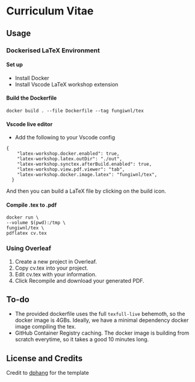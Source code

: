# Curriculum Vitae

## Usage

### Dockerised LaTeX Environment

#### Set up

- Install Docker
- Install Vscode LaTeX workshop extension 



#### Build the Dockerfile

`docker build . --file Dockerfile --tag fungiwnl/tex`

#### Vscode live editor

- Add the following to your Vscode config 

```
{
    "latex-workshop.docker.enabled": true,
    "latex-workshop.latex.outDir": "./out",
    "latex-workshop.synctex.afterBuild.enabled": true,
    "latex-workshop.view.pdf.viewer": "tab",
    "latex-workshop.docker.image.latex": "fungiwnl/tex",
  }
```

And then you can build a LaTeX file by clicking on the build icon.

#### Compile .tex to .pdf

```
docker run \      
--volume $(pwd):/tmp \
fungiwnl/tex \
pdflatex cv.tex
```


### Using Overleaf

1. Create a new project in Overleaf.
2. Copy cv.tex into your project.
3. Edit cv.tex with your information.
4. Click Recompile and download your generated PDF.

## To-do 

- The provided dockerfile uses the full `texfull-live` behemoth, so the docker image is 4GBs. Ideally, we have a minimal dependency docker image compiling the tex.
- GitHub Container Registry caching. The docker image is building from scratch everytime, so it takes a good 10 minutes long.

## License and Credits

Credit to [dphang](https://github.com/dphang/resume) for the template
